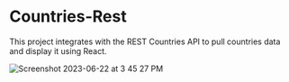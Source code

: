 # Countries-Rest
This project integrates with the REST Countries API to pull countries data and display it using React.

![Screenshot 2023-06-22 at 3 45 27 PM](https://github.com/JaryCruz/Countries-Rest/assets/96601148/a324bb32-969d-4c1d-8583-b17e944b143c)
